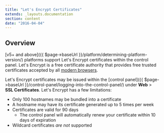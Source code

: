 ```yaml
---
title: "Let's Encrypt Certificates"
extends: _layouts.documentation
section: content
date: "2016-04-04"
---
```


## Overview

[v5+ and above]({{ $page->baseUrl }}/platform/determining-platform-version/) platforms support Let's Encrypt certificates within the control panel. Let's Encrypt is a free certificate authority that provides free trusted certificates accepted by all [modern browsers](https://community.letsencrypt.org/t/which-browsers-and-operating-systems-support-lets-encrypt/4394).

Let's Encrypt certificates may be issued within the [control panel]({{ $page->baseUrl }}/control-panel/logging-into-the-control-panel/) under **Web** > **SSL Certificates**. Let's Encrypt has a few limitations:

- Only 100 hostnames may be bundled into a certificate
- A hostname may have its certificate generated up to 5 times per week
- Certificates are valid for 90 days
    - The control panel will automatically renew your certificate within 10 days of expiration
- Wildcard certificates _are not_ supported
